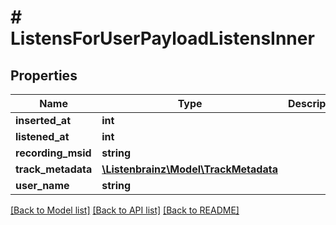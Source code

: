 # # ListensForUserPayloadListensInner

## Properties

Name | Type | Description | Notes
------------ | ------------- | ------------- | -------------
**inserted_at** | **int** |  | [optional]
**listened_at** | **int** |  | [optional]
**recording_msid** | **string** |  | [optional]
**track_metadata** | [**\Listenbrainz\Model\TrackMetadata**](TrackMetadata.md) |  | [optional]
**user_name** | **string** |  | [optional]

[[Back to Model list]](../../README.md#models) [[Back to API list]](../../README.md#endpoints) [[Back to README]](../../README.md)
